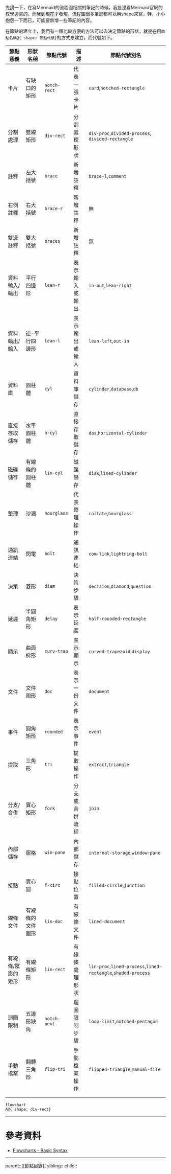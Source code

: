 先講一下，在寫Mermaid的流程圖相關的筆記的時候，我是邊看Mermaid官網的教學邊寫的。而我到現在才發現，流程圖很多筆記都可以用shape來寫，幹。小小抱怨一下而已，可能要新增一些筆記的內容。

在節點的建立上，我們有一個比較方便的方法可以去決定節點的形狀，就是在用`節點名稱@{ shape: 節點代號}`的方式來建立，而代號如下。


| 節點意義      | 形狀名稱     | 節點代號         | 描述      | 節點代號別名                                                        |
| --------- | -------- | ------------ | ------- | ------------------------------------------------------------- |
| 卡片        | 有缺口的矩形   | `notch-rect` | 代表一張卡片  | `card`,`notched-rectangle`                                    |
| 分割處理      | 雙線矩形     | `div-rect`   | 分割處理形狀  | `div-proc`,`divided-process`,<br>`divided-rectangle`          |
| 註釋        | 左大括號     | `brace`      | 新增註釋    | `brace-l`,`comment`                                           |
| 右側註釋      | 右大括號     | `brace-r`    | 新增註釋    | 無                                                             |
| 雙邊註釋      | 雙大括號     | `braces`     | 新增註釋    | 無                                                             |
| 資料輸入/輸出   | 平行四邊形    | `lean-r`     | 表示輸入或輸出 | `in-out`,`lean-right`                                         |
| 資料輸出/輸入   | 逆-平行四邊形  | `lean-l`     | 表示輸出或輸入 | `lean-left`,`out-in`                                          |
| 資料庫       | 圓柱體      | `cyl`        | 資料庫儲存   | `cylinder`,`database`,`db`                                    |
| 直接存取儲存    | 水平圓柱體    | `h-cyl`      | 直接存取儲存  | `das`,`horizontal-cylinder`                                   |
| 磁碟儲存      | 有線條的圓柱體  | `lin-cyl`    | 磁碟儲存    | `disk`,`lined-cylinder`                                       |
| 整理        | 沙漏       | `hourglass`  | 代表整理操作  | `collate`,`hourglass`                                         |
| 通訊連結      | 閃電       | `bolt`       | 通訊連結    | `com-link`,`lightning-bolt`                                   |
| 決策        | 菱形       | `diam`       | 決策步驟    | `decision`,`diamond`,`question`                               |
| 延遲        | 半圓角矩形    | `delay`      | 表示延遲    | `half-rounded-rectangle`                                      |
| 顯示        | 曲面梯形     | `curv-trap`  | 表示顯示    | `curved-trapezoid`,`display`                                  |
| 文件        | 文件圖形     | `doc`        | 表示一份文件  | `document`                                                    |
| 事件        | 圓角矩形     | `rounded`    | 表示事件    | `event`                                                       |
| 提取        | 三角形      | `tri`        | 提取操作    | `extract`,`triangle`                                          |
| 分支/合併     | 實心矩形     | `fork`       | 分支或合併流程 | `join`                                                        |
| 內部儲存      | 窗格       | `win-pane`   | 內部儲存    | `internal-storage`,`window-pane`                              |
| 接點        | 實心圓      | `f-circ`     | 接點位置    | `filled-circle`,`junction`                                    |
| 線條文件      | 有線條的文件圖形 | `lin-doc`    | 有線條文件   | `lined-document`                                              |
| 有線條/陰影的矩形 | 有線條矩形    | `lin-rect`   | 有線條處理形狀 | `lin-proc`,`lined-process`,`lined-rectangle`,`shaded-process` |
| 迴圈限制      | 五邊形缺角    | `notch-pent` | 迴圈限制步驟  | `loop-limit`,`notched-pentagon`                               |
| 手動檔案      | 翻轉三角形    | `flip-tri`   | 手動檔案操作  | `flipped-triangle`,`manual-file`                              |
|           |          |              |         |                                                               |
|           |          |              |         |                                                               |
```mermaid
flowchart
A@{ shape: div-rect}
```

- - -
# 參考資料
- [Flowcharts - Basic Syntax](https://mermaid.js.org/syntax/flowchart.html)
- - -
parent::[[節點目錄]]
sibling::
child::